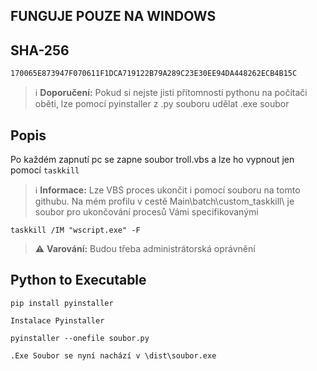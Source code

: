 ## FUNGUJE POUZE NA WINDOWS

## SHA-256
```SHA-256
170065E873947F070611F1DCA719122B79A289C23E30EE94DA448262ECB4B15C
```

> ℹ️ **Doporučení:**
> Pokud si nejste jisti přítomností pythonu na počítači oběti, lze pomocí pyinstaller z .py souboru udělat .exe soubor


## Popis
Po každém zapnutí pc se zapne soubor troll.vbs a lze ho vypnout jen pomocí `taskkill` 


> ℹ️ **Informace:**
> Lze VBS proces ukončit i pomocí souboru na tomto githubu. Na mém profilu v cestě Main\batch\custom_taskkill\ je soubor pro ukončování procesů Vámi specifikovanými

```batch
taskkill /IM "wscript.exe" -F
```
> ⚠️ **Varování:**
> Budou třeba administrátorská oprávnění

## Python to Executable

```
pip install pyinstaller
```
`Instalace Pyinstaller`
```
pyinstaller --onefile soubor.py
```
`.Exe Soubor se nyní nachází v \dist\soubor.exe`
